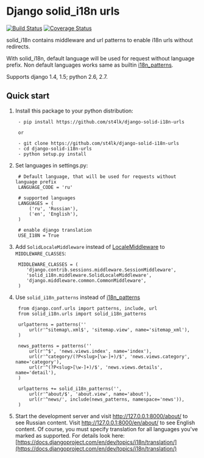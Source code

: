 Django solid_i18n urls
=====

[![Build Status](https://travis-ci.org/st4lk/django-solid-i18n-urls.png?branch=master)](https://travis-ci.org/st4lk/django-solid-i18n-urls) [![Coverage Status](https://coveralls.io/repos/st4lk/django-solid-i18n-urls/badge.png?branch=master)](https://coveralls.io/r/st4lk/django-solid-i18n-urls?branch=master)

solid_i18n contains middleware and url patterns to enable i18n urls without redirects.

With solid_i18n, default language will be used for request
without language prefix. Non default languages works same as builtin [i18n_patterns](https://docs.djangoproject.com/en/dev/topics/i18n/translation/#django.conf.urls.i18n.i18n_patterns).

Supports django 1.4, 1.5; python 2.6, 2.7.


Quick start
-----------

1. Install this package to your python distribution:

        - pip install https://github.com/st4lk/django-solid-i18n-urls

        or

        - git clone https://github.com/st4lk/django-solid-i18n-urls
        - cd django-solid-i18n-urls
        - python setup.py install

2. Set languages in settings.py:

        # Default language, that will be used for requests without language prefix
        LANGUAGE_CODE = 'ru'

        # supported languages
        LANGUAGES = (
            ('ru', 'Russian'),
            ('en', 'English'),
        )

        # enable django translation
        USE_I18N = True

3. Add `SolidLocaleMiddleware` instead of [LocaleMiddleware](https://docs.djangoproject.com/en/dev/topics/i18n/translation/#how-django-discovers-language-preference) to `MIDDLEWARE_CLASSES`:

        MIDDLEWARE_CLASSES = (
           'django.contrib.sessions.middleware.SessionMiddleware',
           'solid_i18n.middleware.SolidLocaleMiddleware',
           'django.middleware.common.CommonMiddleware',
        )

4. Use `solid_i18n_patterns` instead of [i18n_patterns](https://docs.djangoproject.com/en/dev/topics/i18n/translation/#django.conf.urls.i18n.i18n_patterns)

        from django.conf.urls import patterns, include, url
        from solid_i18n.urls import solid_i18n_patterns

        urlpatterns = patterns(''
            url(r'^sitemap\.xml$', 'sitemap.view', name='sitemap_xml'),
        )

        news_patterns = patterns(''
            url(r'^$', 'news.views.index', name='index'),
            url(r'^category/(?P<slug>[\w-]+)/$', 'news.views.category', name='category'),
            url(r'^(?P<slug>[\w-]+)/$', 'news.views.details', name='detail'),
        )

        urlpatterns += solid_i18n_patterns('',
            url(r'^about/$', 'about.view', name='about'),
            url(r'^news/', include(news_patterns, namespace='news')),
        )

5. Start the development server and visit http://127.0.0.1:8000/about/ to see Russian content. Visit http://127.0.0.1:8000/en/about/ to see English content. Of course, you must specify translation for all languages you've marked as supported. For details look here: [https://docs.djangoproject.com/en/dev/topics/i18n/translation/](https://docs.djangoproject.com/en/dev/topics/i18n/translation/)
